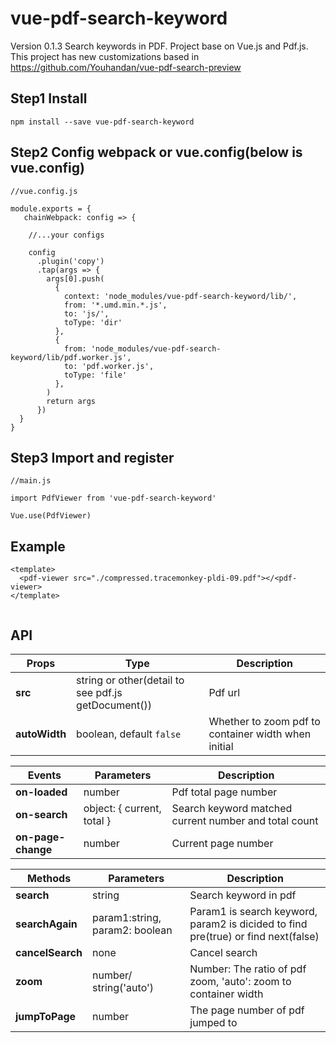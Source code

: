 # vue-pdf-search-keyword

Version 0.1.3
Search keywords in PDF. Project base on Vue.js and Pdf.js. This project has new customizations based in https://github.com/Youhandan/vue-pdf-search-preview

## Step1 Install
```
npm install --save vue-pdf-search-keyword
```

## Step2 Config webpack or vue.config(below is vue.config)
```
//vue.config.js

module.exports = {
   chainWebpack: config => {
   
    //...your configs
    
    config
      .plugin('copy')
      .tap(args => {
        args[0].push(
          {
            context: 'node_modules/vue-pdf-search-keyword/lib/',
            from: '*.umd.min.*.js',
            to: 'js/',
            toType: 'dir'
          },
          {
            from: 'node_modules/vue-pdf-search-keyword/lib/pdf.worker.js',
            to: 'pdf.worker.js',
            toType: 'file'
          },
        )
        return args
      })
  }
}
```
## Step3 Import and register
```
//main.js

import PdfViewer from 'vue-pdf-search-keyword'

Vue.use(PdfViewer)
```

## Example
```
<template>
  <pdf-viewer src="./compressed.tracemonkey-pldi-09.pdf"></<pdf-viewer>
</template>
 
```
## API
| Props | Type | Description |
|-------------|-------------|-------------|
| **src** | string or other(detail to see pdf.js getDocument()) | Pdf url |
| **autoWidth** | boolean, default `false` | Whether to zoom pdf to container width when initial  |  



| Events | Parameters | Description |  
|-------------|-------------|-------------|
| **on-loaded** |  number | Pdf total page number |
| **on-search** |  object: { current, total } | Search keyword matched current number and total count |    
| **on-page-change** |  number | Current page number |



| Methods | Parameters | Description |
|-------------|-------------|-------------|
| **search** |  string | Search keyword in pdf |
| **searchAgain** |  param1:string, param2: boolean  | Param1 is search keyword, param2 is dicided to find pre(true) or find next(false)|  
| **cancelSearch** | none | Cancel search |
| **zoom** | number/ string('auto') | Number: The ratio of pdf zoom, 'auto': zoom to container width |
| **jumpToPage** | number | The page number of pdf jumped to  |





